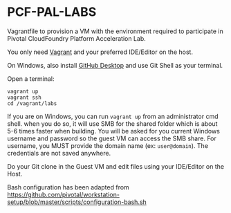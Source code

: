PCF-PAL-LABS
============

Vagrantfile to provision a VM with the environment required to participate
in Pivotal CloudFoundry Platform Acceleration Lab.

You only need [Vagrant](https://www.vagrantup.com/) and your preferred IDE/Editor on the host.

On Windows, also install [GitHub Desktop](https://desktop.github.com/) and use Git Shell as your terminal.

Open a terminal:

```
vagrant up
vagrant ssh
cd /vagrant/labs
```

If you are on Windows, you can run `vagrant up` from an administrator cmd shell.
when you do so, it will use SMB for the shared folder which is about 5-6 times
faster when building. You will be asked for you current Windows username and
password so the guest VM can access the SMB share. For username, you MUST provide
the domain name (ex: `user@domain`). The credentials are not saved anywhere.

Do your Git clone in the Guest VM and edit files using your IDE/Editor on the
Host.

Bash configuration has been adapted from https://github.com/pivotal/workstation-setup/blob/master/scripts/configuration-bash.sh
